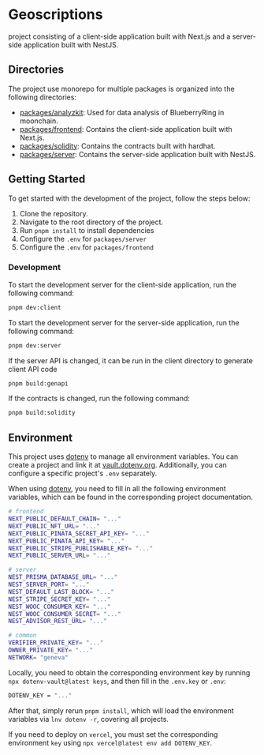 # Geoscriptions

project consisting of a client-side application built with Next.js and a server-side application built with NestJS.

## Directories

The project use monorepo for multiple packages is organized into the following directories:

- [packages/analyzkit](/packages/analyzkit/):  Used for data analysis of BlueberryRing in moonchain.
- [packages/frontend](/packages//frontend/): Contains the client-side application built with Next.js.
- [packages/solidity](/packages/solidity/):  Contains the contracts built with hardhat.
- [packages/server](/packages/server):  Contains the server-side application built with NestJS.

## Getting Started

To get started with the development of the project, follow the steps below:

1. Clone the repository.
2. Navigate to the root directory of the project.
3. Run `pnpm install` to install dependencies
4. Configure the `.env` for `packages/server`
5. Configure the `.env` for `packages/frontend`

### Development

To start the development server for the client-side application, run the following command:

```sh
pnpm dev:client
```

To start the development server for the server-side application, run the following command:

```sh
pnpm dev:server
```

If the server API is changed, it can be run in the client directory to generate client API code

```sh
pnpm build:genapi
```

If the contracts is changed, run the following command:

```sh
pnpm build:solidity
```

## Environment

This project uses [dotenv](https://dotenvx.com/) to manage all environment variables. You can create a project and link it at [vault.dotenv.org](https://vault.dotenv.org/ui/ui1/project/new). Additionally, you can configure a specific project's `.env` separately.

When using [dotenv](https://dotenvx.com/), you need to fill in all the following environment variables, which can be found in the corresponding project documentation.

```sh
# frontend
NEXT_PUBLIC_DEFAULT_CHAIN= "..."
NEXT_PUBLIC_NFT_URL= "..."
NEXT_PUBLIC_PINATA_SECRET_API_KEY= "..."
NEXT_PUBLIC_PINATA_API_KEY= "..."
NEXT_PUBLIC_STRIPE_PUBLISHABLE_KEY= "..."
NEXT_PUBLIC_SERVER_URL= "..."

# server
NEST_PRISMA_DATABASE_URL= "..."
NEST_SERVER_PORT= "..."
NEST_DEFAULT_LAST_BLOCK= "..."
NEST_STRIPE_SECRET_KEY= "..."
NEST_WOOC_CONSUMER_KEY= "..."
NEST_WOOC_CONSUMER_SECRET= "..."
NEST_ADVISOR_REST_URL= "..."

# common
VERIFIER_PRIVATE_KEY= "..."
OWNER_PRIVATE_KEY= "..."
NETWORK= "geneva"
```

Locally, you need to obtain the corresponding environment key by running `npx dotenv-vault@latest keys`, and then fill in the `.env.key` or `.env`:

```sh
DOTENV_KEY = "..."
```

After that, simply rerun `pnpm install`, which will load the environment variables via `lnv dotenv -r`, covering all projects.

If you need to deploy on `vercel`, you must set the corresponding environment `key` using `npx vercel@latest env add DOTENV_KEY`.
